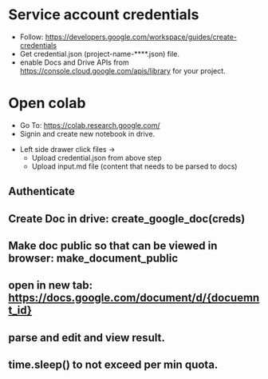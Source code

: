 # Service account credentials
- Follow: https://developers.google.com/workspace/guides/create-credentials
- Get credential.json (project-name-****.json) file.
- enable Docs and Drive APIs from https://console.cloud.google.com/apis/library for your project.

# Open colab
- Go To: https://colab.research.google.com/
- Signin and create new notebook in drive.
* Left side drawer click files -> 
  * Upload credential.json from above step 
  * Upload input.md file (content that needs to be parsed to docs)

## Authenticate
## Create Doc in drive: create_google_doc(creds)
## Make doc public so that can be viewed in browser: make_document_public
## open in new tab: https://docs.google.com/document/d/{docuemnt_id} 
## parse and edit and view result.
## time.sleep() to not exceed per min quota.